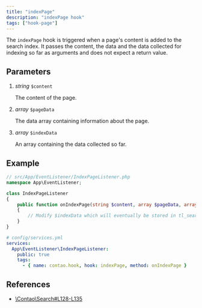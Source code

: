 ```yaml
---
title: "indexPage"
description: "indexPage hook"
tags: ["hook-page"]
---
```



The `indexPage` hook is triggered when a page's content is added to the search index.
It passes the content, the data and the data collected for indexing so far as arguments 
and does not expect a return value.


## Parameters

1. *string* `$content`

	The content of the page.

2. *array* `$pageData`

	The data array containing information about the page.

3. *array* `$indexData`

	An array containing the data collected so far.


## Example

```php
// src/App/EventListener/IndexPageListener.php
namespace App\EventListener;

class IndexPageListener
{
    public function onIndexPage(string $content, array $pageData, array &$indexData): void
    {
        // Modify $indexData which will eventually be stored in tl_search
    }
}
```

```yml
# config/services.yml
services:
  App\EventListener\IndexPageListener:
    public: true
    tags:
      - { name: contao.hook, hook: indexPage, method: onIndexPage }
```


## References

- [\Contao\Search#L128-L135](https://github.com/contao/contao/blob/4.7.6/core-bundle/src/Resources/contao/library/Contao/Search.php#L128-L135)
